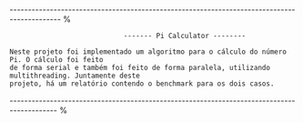 -------------------------------------------------------------------------------------------- %

                                ------- Pi Calculator --------

    Neste projeto foi implementado um algoritmo para o cálculo do número Pi. O cálculo foi feito
    de forma serial e também foi feito de forma paralela, utilizando multithreading. Juntamente deste 
    projeto, há um relatório contendo o benchmark para os dois casos.

------------------------------------------------------------------------------------------- %